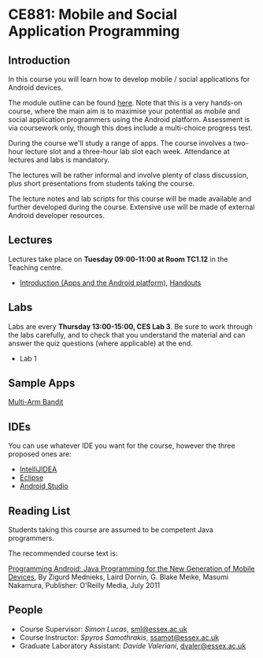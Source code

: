 # CE881: Mobile and Social Application Programming

## Introduction
In this course you will learn how to develop mobile / social applications for Android devices.

The module outline can be found [here](http://www.essex.ac.uk/modules/default.aspx?coursecode=CE881&level=7&period=SP).  Note that this is a very hands-on course, where the main aim is to maximise your potential as mobile and social application programmers using the Android platform.  Assessment is via coursework only, though this does include a multi-choice progress test.

During the course we'll study a range of apps.  The course involves a two-hour lecture slot and a three-hour lab slot each week.  Attendance at lectures and labs is mandatory.

The lectures will be rather informal and involve plenty of class discussion, plus short presentations from students taking the course.

The lecture notes and lab scripts for this course will be made available and further developed during the course.  Extensive use will be made of external Android developer resources.

## Lectures
Lectures take place on **Tuesday 09:00-11:00 at Room TC1.12** in the Teaching centre. 

* [Introduction (Apps and the Android platform)](./slides/01-Introduction-slides.pdf), [Handouts](./slides/01-Introduction-handouts.pdf)

## Labs
Labs are every **Thursday 13:00-15:00, CES Lab 3**. Be sure to work through the labs carefully, and to check that you understand the material and can answer the quiz questions (where applicable) at the end.

*  Lab 1

## Sample Apps
[Multi-Arm Bandit](https://play.google.com/store/search?q=multi-arm+bandit)

## IDEs
You can use whatever IDE you want for the course, however the three proposed ones are:

*  [IntelliJIDEA](http://www.jetbrains.com/idea/)
*  [Eclipse](https://eclipse.org/)
*  [Android Studio](http://developer.android.com/sdk/index.html)


## Reading List
Students taking this course are assumed to be competent Java programmers.

The recommended course text is:

[Programming Android: Java Programming for the New Generation of Mobile Devices](http://shop.oreilly.com/product/0636920010364.do), By Zigurd Mednieks, Laird Dornin, G. Blake Meike, Masumi Nakamura, Publisher: O'Reilly Media, July 2011

## People
* Course Supervisor: *Simon Lucas*, <sml@essex.ac.uk>
* Course Instructor: *Spyros Samothrakis*, <ssamot@essex.ac.uk>
* Graduate Laboratory Assistant: *Davide Valeriani*, <dvaler@essex.ac.uk>